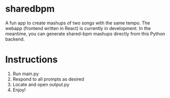 # sharedbpm
 A fun app to create mashups of two songs with the same tempo. The webapp (frontend written in React) is currently in development. In the meantime, you can generate shared-bpm mashups directly from this Python backend.
 
 # Instructions
 1. Run main.py
 2. Respond to all prompts as desired
 3. Locate and open output.py
 4. Enjoy!
